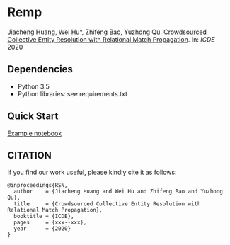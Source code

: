 # Remp
Jiacheng Huang, Wei Hu*, Zhifeng Bao, Yuzhong Qu. [Crowdsourced Collective Entity Resolution with Relational Match Propagation](https://arxiv.org/abs/2002.09361). In: _ICDE_ 2020

## Dependencies
* Python 3.5
* Python libraries: see requirements.txt

## Quick Start
[Example notebook](https://nbviewer.jupyter.org/github/nju-websoft/Remp/blob/master/example.ipynb)

## CITATION
If you find our work useful, please kindly cite it as follows:

```
@inproceedings{RSN,
  author    = {Jiacheng Huang and Wei Hu and Zhifeng Bao and Yuzhong Qu},
  title     = {Crowdsourced Collective Entity Resolution with Relational Match Propagation},
  booktitle = {ICDE},
  pages     = {xxx--xxx},
  year      = {2020}
}
```
